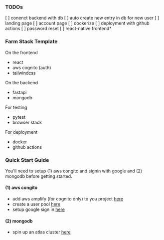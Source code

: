 ### TODOs
[ ] conenct backend with db
[ ] auto create new entry in db for new user
[ ] landing page 
[ ] account page
[ ] dockerize
[ ] deployment with github actions
[ ] password reset
[ ] react-native frontend*

### Farm Stack Template

On the frontend
- react
- aws cognito (auth)
- tailwindcss

On the backend
- fastapi
- mongodb

For testing
- pytest
- browser stack

For deployment
- docker
- github actions



### Quick Start Guide
You'll need to setup (1) aws congito and signin with google and (2) mongodb before getting started. 

#### (1) aws congito 
- add aws amplify (for cognito only) to you project [here](https://docs.amplify.aws/start/getting-started/installation/q/integration/react/)
- create a user pool [here](https://docs.aws.amazon.com/cognito/latest/developerguide/tutorial-create-user-pool.html)
- setup google sign in [here](https://docs.amplify.aws/lib/auth/social/q/platform/js/#setup-frontend)

#### (2) mongodb
- spin up an atlas cluster [here](https://www.mongodb.com/docs/atlas/getting-started/)

